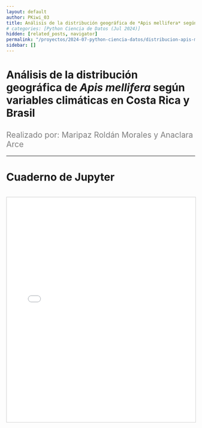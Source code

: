 ```yaml
---
layout: default
author: PKiwi_03
title: Análisis de la distribución geográfica de *Apis mellifera* según variables climáticas en Costa Rica y Brasil
# categories: [Python Ciencia de Datos (Jul 2024)]
hidden: [related_posts, navigator]
permalink: "/proyectos/2024-07-python-ciencia-datos/distribucion-apis-mellifera.html"
sidebar: []
---
```


# Análisis de la distribución geográfica de *Apis mellifera* según variables climáticas en Costa Rica y Brasil

<h2 style="color: gray; font-weight: normal;">
Realizado por: Maripaz Roldán Morales y Anaclara Arce
</h2>

---
# Cuaderno de Jupyter

<br>

<iframe 
    src="/assets/html/2024-07-python/anaclara_arce.html" 
    width="100%" 
    height="600" 
    style="border: 1px solid #ccc;"
></iframe>
